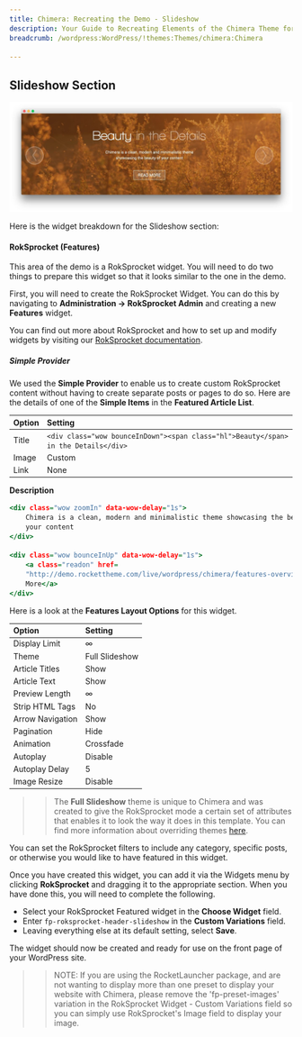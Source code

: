 ```yaml
---
title: Chimera: Recreating the Demo - Slideshow
description: Your Guide to Recreating Elements of the Chimera Theme for WordPress
breadcrumb: /wordpress:WordPress/!themes:Themes/chimera:Chimera

---
```


Slideshow Section
-----

![Slideshow](assets/demo_1.jpeg)

Here is the widget breakdown for the Slideshow section:

#### RokSprocket (Features)

This area of the demo is a RokSprocket widget. You will need to do two things to prepare this widget so that it looks similar to the one in the demo.

First, you will need to create the RokSprocket Widget. You can do this by navigating to **Administration -> RokSprocket Admin** and creating a new **Features** widget.

You can find out more about RokSprocket and how to set up and modify widgets by visiting our [RokSprocket documentation](../../plugins/roksprocket).

##### Simple Provider

We used the **Simple Provider** to enable us to create custom RokSprocket content without having to create separate posts or pages to do so. Here are the details of one of the **Simple Items** in the **Featured Article List**.

| Option |                                       Setting                                       |
| :----- | :---------------------------------------------------------------------------------- |
| Title  | `<div class="wow bounceInDown"><span class="hl">Beauty</span> in the Details</div>` |
| Image  | Custom                                                                              |
| Link   | None                                                                                |

**Description**

~~~ .html
<div class="wow zoomIn" data-wow-delay="1s">
    Chimera is a clean, modern and minimalistic theme showcasing the beauty of
    your content
</div>

<div class="wow bounceInUp" data-wow-delay="1s">
    <a class="readon" href=
    "http://demo.rockettheme.com/live/wordpress/chimera/features-overview/">Read
    More</a>
</div>
~~~

Here is a look at the **Features Layout Options** for this widget.

|      Option      |    Setting     |
| :--------------- | :------------- |
| Display Limit    | ∞              |
| Theme            | Full Slideshow |
| Article Titles   | Show           |
| Article Text     | Show           |
| Preview Length   | ∞              |
| Strip HTML Tags  | No             |
| Arrow Navigation | Show           |
| Pagination       | Hide           |
| Animation        | Crossfade      |
| Autoplay         | Disable        |
| Autoplay Delay   | 5              |
| Image Resize     | Disable        |

>> The **Full Slideshow** theme is unique to Chimera and was created to give the RokSprocket mode a certain set of attributes that enables it to look the way it does in this template. You can find more information about overriding themes [here](../../plugins/roksprocket/layout_modes.md#custom-layout-theme-overrides).

You can set the RokSprocket filters to include any category, specific posts, or otherwise you would like to have featured in this widget.

Once you have created this widget, you can add it via the Widgets menu by clicking **RokSprocket** and dragging it to the appropriate section. When you have done this, you will need to complete the following.

* Select your RokSprocket Featured widget in the **Choose Widget** field.
* Enter `fp-roksprocket-header-slideshow` in the **Custom Variations** field.
* Leaving everything else at its default setting, select **Save**.

The widget should now be created and ready for use on the front page of your WordPress site.

>> NOTE: If you are using the RocketLauncher package, and are not wanting to display more than one preset to display your website with Chimera, please remove the 'fp-preset-images' variation in the RokSprocket Widget - Custom Variations field so you can simply use RokSprocket's Image field to display your image.
